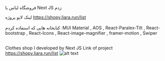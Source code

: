 فروشگاه لباس با Next JS زدم

لینک لایو پروژه https://shopy.liara.run/list
<br>
</br>
کتابخانه هایی که استفاده کردم :MUI Material , AOS , React-Paralex-Tilt , React-bootstrap , React-Icons , React-image-magnifier , framer-motion , Swiper
<br>
</br>

Clothes shop I developed by Next JS
Link of project https://shopy.liara.run/list
![alt text](https://github.com/mohammadbaghani/Shopy-NextJS/blob/main/Screenshot_2025_01_11-9.png)


